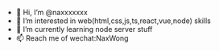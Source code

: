 - 👋 Hi, I’m @naxxxxxxx
- 👀 I’m interested in web(html,css,js,ts,react,vue,node) skills
- 🌱 I’m currently learning node server stuff
- 📫 Reach me of wechat:NaxWong

<!---
naxxxxxxx/naxxxxxxx is a ✨ special ✨ repository because its `README.md` (this file) appears on your GitHub profile.
You can click the Preview link to take a look at your changes.
--->
